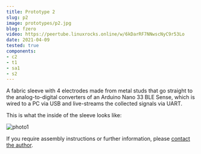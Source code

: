 ```yaml
---
title: Prototype 2
slug: p2
image: prototypes/p2.jpg
blog: fzero
video: https://peertube.linuxrocks.online/w/6kDarRF7NNwscNyC9r53Lo
date: 2021-04-09
tested: true
components:
- c2
- t1
- sa1
- s2
---
```


A fabric sleeve with 4 electrodes made from metal studs that go straight to the
analog-to-digital converters of an Arduino Nano 33 BLE Sense, which is wired to
a PC via USB and live-streams the collected signals via UART.

This is what the inside of the sleeve looks like:

![photo1](/img/prototypes/p2_inside.jpg)

If you require assembly instructions or further information, please [contact the author](/faq).
